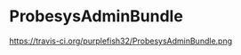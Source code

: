 ProbesysAdminBundle
===================

https://travis-ci.org/purplefish32/ProbesysAdminBundle.png
